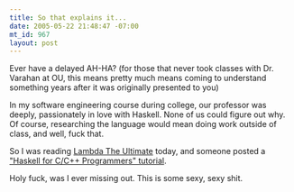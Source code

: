 ```yaml
--- 
title: So that explains it...
date: 2005-05-22 21:48:47 -07:00
mt_id: 967
layout: post
---
```

Ever have a delayed AH-HA? (for those that never took classes with Dr. Varahan at OU, this means pretty much means coming to understand something years after it was originally presented to you)

In my software engineering course during college, our professor was deeply, passionately in love with Haskell. None of us could figure out why. Of course, researching the language would mean doing work outside of class, and well, fuck that.

So I was reading <A HREF='http://lambda-the-ultimate.org/'>Lambda The Ultimate</A> today, and someone posted a <A HREF='http://www.haskell.org/~pairwise/intro/intro.html'>"Haskell for C/C++ Programmers" tutorial</A>.

Holy fuck, was I ever missing out. This is some sexy, sexy shit.
